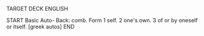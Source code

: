 TARGET DECK
ENGLISH

START
Basic
Auto-
Back: comb. Form 1 self. 2 one's own. 3 of or by oneself or itself. [greek autos]
END
